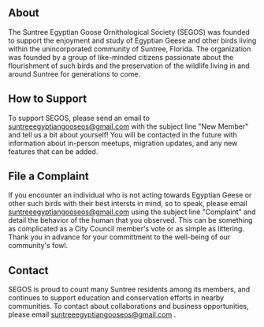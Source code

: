 



## About

The Suntree Egyptian Goose Ornithological Society (SEGOS) was founded to support the enjoyment and study of Egyptian Geese and other birds living within the unincorporated community of Suntree, Florida. The organization was founded by a group of like-minded citizens passionate about the flourishment of such birds and the preservation of the wildlife living in and around Suntree for generations to come. 



## How to Support

To support SEGOS, please send an email to suntreeegyptiangooseos@gmail.com with the subject line "New Member" and tell us a bit about yourself! You will be contacted in the future with information about in-person meetups, migration updates, and any new features that can be added. 

## File a Complaint

If you encounter an individual who is not acting towards Egyptian Geese or other such birds with their best intersts in mind, so to speak, please email suntreeegyptiangooseos@gmail.com using the subject line "Complaint" and detail the behavior of the human that you observed. This can be something as complicated as a City Council member's vote or as simple as littering. Thank you in advance for your committment to the well-being of our community's fowl. 


## Contact

SEGOS is proud to count many Suntree residents among its members, and continues to support education and conservation efforts in nearby communities. To contact about collaborations and business opportunities, please email suntreeegyptiangooseos@gmail.com .

